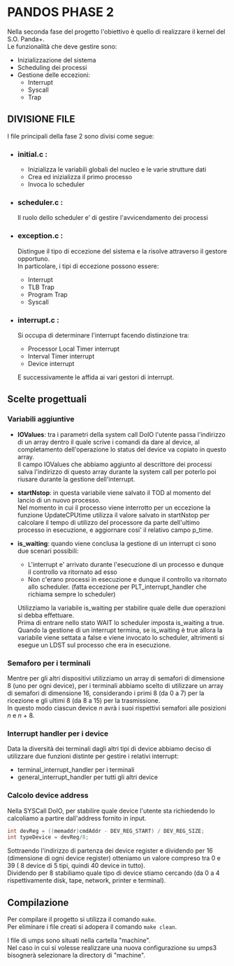 # PANDOS PHASE 2

Nella seconda fase del progetto l'obiettivo è quello di realizzare il kernel del S.O. Panda+.  
Le funzionalità che deve gestire sono:

- Inizializzazione del sistema
- Scheduling dei processi
- Gestione delle eccezioni:
    - Interrupt
    - Syscall
    - Trap

## DIVISIONE FILE

I file principali della fase 2 sono divisi come segue:

- ### initial.c : 
    - Inizializza le variabili globali del nucleo e le varie strutture dati
    - Crea ed inizializza il primo processo
    - Invoca lo scheduler

- ### scheduler.c :
    Il ruolo dello scheduler e’ di gestire l'avvicendamento dei processi

- ### exception.c :
    Distingue il tipo di eccezione del sistema e la risolve attraverso il gestore opportuno.  
    In particolare, i tipi di eccezione possono essere:
    - Interrupt
    - TLB Trap
    - Program Trap
    - Syscall

- ### interrupt.c :
    Si occupa di determinare l'interrupt facendo distinzione tra:
    - Processor Local Timer interrupt
    - Interval Timer interrupt
    - Device interrupt  

    E successivamente le affida ai vari gestori di interrupt.


## Scelte progettuali

### Variabili aggiuntive

- __IOValues__:
    tra i parametri della system call DoIO l'utente passa l'indirizzo di un array dentro il quale scrive i comandi da dare al device, al completamento dell'operazione lo status del device va copiato in questo array.  
    Il campo IOValues che abbiamo aggiunto al descrittore dei processi salva l'indirizzo di questo array durante la system call per poterlo poi riusare durante la gestione dell'interrupt.

- __startNstop__: 
    in questa variabile viene salvato il TOD al momento del lancio di un nuovo processo.  
    Nel momento in cui il processo viene interrotto per un eccezione la funzione UpdateCPUtime utilizza il valore salvato in startNstop per calcolare il tempo di utilizzo del processore da parte dell'ultimo processo in esecuzione, e aggiornare cosi' il relativo campo p_time.

- __is_waiting__:
    quando viene conclusa la gestione di un interrupt ci sono due scenari possibili:
    - L'interrupt e' arrivato durante l'esecuzione di un processo e dunque il controllo va ritornato ad esso 
    - Non c'erano processi in esecuzione e dunque il controllo va ritornato allo scheduler. (fatta eccezione per PLT_interrupt_handler che richiama sempre lo scheduler)  
    
    Utilizziamo la variabile is_waiting per stabilire quale delle due operazioni si debba effettuare.  
    Prima di entrare nello stato WAIT lo scheduler imposta is_waiting a true. Quando la gestione di un interrupt termina, se is_waiting è true allora la variabile viene settata a false e viene invocato lo scheduler, altrimenti si esegue un LDST sul processo che era in esecuzione.  

### Semaforo per i terminali

Mentre per gli altri dispositivi utilizziamo un array di semafori di dimensione 8 (uno per ogni device), per i terminali abbiamo scelto di utilizzare un array di semafori di dimensione 16, considerando i primi 8 (da 0 a 7) per la ricezione e gli ultimi 8 (da 8 a 15) per la trasmissione.  
In questo modo ciascun device _n_ avrà i suoi rispettivi semafori alle posizioni _n_ e _n_ + 8.

### Interrupt handler per i device

Data la diversità dei terminali dagli altri tipi di device abbiamo deciso di  utilizzare due funzioni distinte per gestire i relativi interrupt:  
- terminal_interrupt_handler per i terminali
- general_interrupt_handler per tutti gli altri device

### Calcolo device address

Nella SYSCall DoIO, per stabilire quale device l'utente sta richiedendo lo calcoliamo a partire dall'address fornito in input.  
   
```C
int devReg = ((memaddr)cmdAddr - DEV_REG_START) / DEV_REG_SIZE;
int typeDevice = devReg/8;
```
Sottraendo l'indirizzo di partenza dei device register e dividendo per 16 (dimensione di ogni device register) otteniamo un valore compreso tra 0 e 39 ( 8 device di 5 tipi, quindi 40 device in tutto).  
Dividendo per 8 stabiliamo quale tipo di device stiamo cercando (da 0 a 4 rispettivamente disk, tape, network, printer e terminal).

## Compilazione 
                                            
Per compilare il progetto si utilizza il comando  `make`.  
Per eliminare i file creati si adopera il comando `make clean`.

I file di umps sono situati nella cartella "machine".  
Nel caso in cui si volesse realizzare una nuova configurazione su umps3 bisognerà selezionare la directory di "machine".

